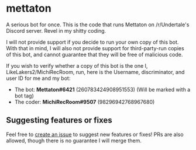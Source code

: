 # mettaton
A serious bot for once. This is the code that runs Mettaton on /r/Undertale's Discord server. Revel in my shitty coding.

I will not provide support if you decide to run your own copy of this bot. With that in mind, I will also not provide support for third-party-run copies of this bot, and cannot guarantee that they will be free of malicious code.

If you wish to verify whether a copy of this bot is the one I, LikeLakers2/MichiRecRoom, run, here is the Username, discriminator, and user ID for me and my bot:
* The bot: **Mettaton#6421** (260783424908951553) (Will be marked with a bot tag)
* The coder: **MichiRecRoom#9507** (98296942768967680)

## Suggesting features or fixes
Feel free to [create an issue](https://github.com/LikeLakers2/mettaton/issues/new) to suggest new features or fixes! PRs are also allowed, though there is no guarantee I will merge them.
